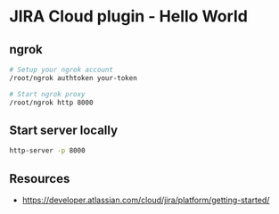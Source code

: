 # JIRA Cloud plugin - Hello World

## ngrok

```bash
# Setup your ngrok account
/root/ngrok authtoken your-token

# Start ngrok proxy
/root/ngrok http 8000
```

## Start server locally

```bash
http-server -p 8000
```

## Resources

- https://developer.atlassian.com/cloud/jira/platform/getting-started/
